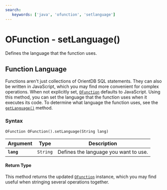 ```yaml
---
search:
   keywords: ['java', 'ofunction', 'setlanguage']
---
```


# OFunction - setLanguage()

Defines the language that the function uses.

## Function Language

Functions aren't just collections of OrientDB SQL statements.  They can also be written in JavaScript, which you may find more convenient for complex operations.  When not explicitly set, [`OFunction`](../OFunction.md) defaults to JavaScript.  Using this method, you can set the language that the function uses when it executes its code.  To determine what language the function uses, see the [`getLanguage()`](getLanguage.md) method.


### Syntax

```
OFunction OFunction().setLanguage(String lang)
```

| Argument | Type | Description |
|---|---|---|
| **`lang`** | `String` | Defines the language you want to use. |

#### Return Type

This method returns the updated [`OFunction`](../OFunction.md) instance, which you may find useful when stringing several operations together.


